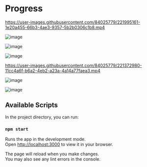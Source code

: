 # Progress

https://user-images.githubusercontent.com/84025779/221995161-1e20a455-66b3-4ae3-9357-5b2b0306c1b8.mp4

![image](https://user-images.githubusercontent.com/84025779/221697519-5dd6ddd3-9863-4bac-9d46-5a91bc5c953c.png)

![image](https://user-images.githubusercontent.com/84025779/221438323-99633301-7566-4e68-a5aa-905cc218c232.png)

![image](https://user-images.githubusercontent.com/84025779/221425917-070dfbf0-4225-4267-8f97-a3fe1720c520.png)

https://user-images.githubusercontent.com/84025779/221372980-11cc4a6f-b6a2-4eb2-a23a-4a14a77faea3.mp4

![image](https://user-images.githubusercontent.com/84025779/221370518-3a419cb7-11e6-4657-b31a-401c6971c4d4.png)

![image](https://user-images.githubusercontent.com/84025779/221357092-6c2f60cb-7638-46c1-90e0-c83658498ad3.png)    


## Available Scripts

In the project directory, you can run:

### `npm start`

Runs the app in the development mode.\
Open [http://localhost:3000](http://localhost:3000) to view it in your browser.

The page will reload when you make changes.\
You may also see any lint errors in the console.
